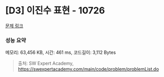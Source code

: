 # [D3] 이진수 표현 - 10726 

[문제 링크](https://swexpertacademy.com/main/code/problem/problemDetail.do?contestProbId=AXRSXf_a9qsDFAXS) 

### 성능 요약

메모리: 63,456 KB, 시간: 461 ms, 코드길이: 3,112 Bytes



> 출처: SW Expert Academy, https://swexpertacademy.com/main/code/problem/problemList.do